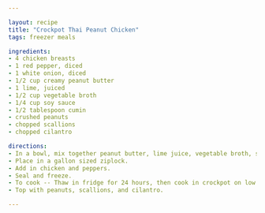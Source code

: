 ```yaml
---

layout: recipe
title: "Crockpot Thai Peanut Chicken"
tags: freezer meals

ingredients:
- 4 chicken breasts
- 1 red pepper, diced
- 1 white onion, diced
- 1/2 cup creamy peanut butter
- 1 lime, juiced
- 1/2 cup vegetable broth
- 1/4 cup soy sauce
- 1/2 tablespoon cumin
- crushed peanuts
- chopped scallions
- chopped cilantro

directions:
- In a bowl, mix together peanut butter, lime juice, vegetable broth, soy sauce, and cumin.
- Place in a gallon sized ziplock.
- Add in chicken and peppers.
- Seal and freeze.
- To cook -- Thaw in fridge for 24 hours, then cook in crockpot on low for 8 hours.
- Top with peanuts, scallions, and cilantro.

---
```

